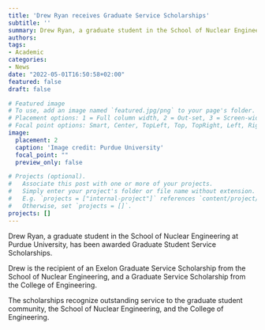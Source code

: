 ```yaml
---
title: 'Drew Ryan receives Graduate Service Scholarships'
subtitle: ''
summary: Drew Ryan, a graduate student in the School of Nuclear Engineering at Purdue University, has been awarded a Graduate Student Service Scholarship.
authors:
tags:
- Academic
categories:
- News
date: "2022-05-01T16:50:58+02:00"
featured: false
draft: false

# Featured image
# To use, add an image named `featured.jpg/png` to your page's folder.
# Placement options: 1 = Full column width, 2 = Out-set, 3 = Screen-width
# Focal point options: Smart, Center, TopLeft, Top, TopRight, Left, Right, BottomLeft, Bottom, BottomRight
image:
  placement: 2
  caption: 'Image credit: Purdue University'
  focal_point: ""
  preview_only: false

# Projects (optional).
#   Associate this post with one or more of your projects.
#   Simply enter your project's folder or file name without extension.
#   E.g. `projects = ["internal-project"]` references `content/project/deep-learning/index.md`.
#   Otherwise, set `projects = []`.
projects: []
---
```


Drew Ryan, a graduate student in the School of Nuclear Engineering at Purdue University, has been awarded Graduate Student Service Scholarships.

Drew is the recipient of an Exelon Graduate Service Scholarship from the School of Nuclear Engineering, and a Graduate Service Scholarship from the College of Engineering.

The scholarships recognize outstanding service to the graduate student community, the School of Nuclear Engineering, and the College of Engineering. 
